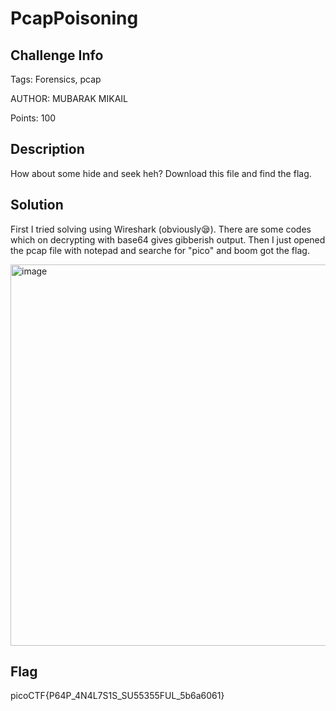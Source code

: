 # PcapPoisoning

## Challenge Info

Tags: Forensics, pcap

AUTHOR: MUBARAK MIKAIL

Points: 100

## Description
How about some hide and seek heh?
Download this file and find the flag.

## Solution 

First I tried solving using Wireshark (obviously😪). There are some codes which on decrypting with base64 gives gibberish output. Then I just opened the pcap file with notepad
and searche for "pico" and boom got the flag.

<img width="610" alt="image" src="https://user-images.githubusercontent.com/66155978/226113080-0419ba56-a937-4b3a-ba17-56a79d286d1d.png">


## Flag
picoCTF{P64P_4N4L7S1S_SU55355FUL_5b6a6061}
